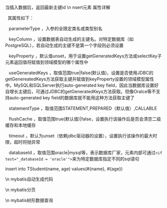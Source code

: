 当插入数据后，返回最新主键id \n
nsert元素 属性详解　　　　　　　　　　　　　　　　　　　　　　　　　　　　

  其属性如下：

   parameterType ，入参的全限定类名或类型别名

   keyColumn ，设置数据表自动生成的主键名。对特定数据库（如PostgreSQL），若自动生成的主键不是第一个字段则必须设置

   keyProperty ，默认值unset，用于设置getGeneratedKeys方法或selectKey子元素返回值将赋值到领域模型的哪个属性中

   useGeneratedKeys ，取值范围true|false(默认值)，设置是否使用JDBC的getGenereatedKeys方法获取主键并赋值到keyProperty设置的领域模型属性中。MySQL和SQLServer执行auto-generated key field，因此当数据库设置好自增长主键后，可通过JDBC的getGeneratedKeys方法获取。但像Oralce等不支持auto-generated key field的数据库就不能用这种方法获取主键了

   statementType ，取值范围STATEMENT,PREPARED（默认值）,CALLABLE

   flushCache ，取值范围true(默认值)|false，设置执行该操作后是否会清空二级缓存和本地缓存

   timeout ，默认为unset（依赖jdbc驱动器的设置），设置执行该操作的最大时限，超时将抛异常

   databaseId ，取值范围oracle|mysql等，表示数据库厂家，元素内部可通过`<if test="_databaseId = 'oracle'">`来为特定数据库指定不同的sql语句

<insert id="add" parameterType="EStudent" useGeneratedKeys="true" keyProperty="id">
  insert into TStudent(name, age) values(#{name}, #{age})
</insert>

\n
mybatis自动生成代码

\n
mybatis分页

\n
mybatis树形数据查询
